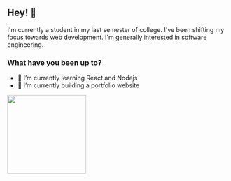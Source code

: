  ## Hey! 👋
 I'm currently a student in my last semester of college. I've been shifting my focus towards web development. I'm generally interested in software engineering.
 ### What have you been up to?
- 🌱 I’m currently learning React and Nodejs
- 🌱 I’m currently building a portfolio website
<!--  ### Let's talk
- ⚡ [Twitter](https://twitter.com/dndanli) <br> -->

<div>
  <a href="https://github.com/dndanli">
<!--   <img height="180em" src="https://github-readme-stats.vercel.app/api?username=dndanli&show_icons=true&theme=buefy&include_all_commits=true&count_private=true"/> -->

  <img height="180em" src="https://github-readme-stats.vercel.app/api/top-langs/?username=dndanli&layout=compact&langs_count=7&theme=vue"/>
</div> 
